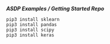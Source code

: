 ***ASDP Examples / Getting Started Repo***

```
pip3 install sklearn
pip3 install pandas
pip3 install scipy
pip3 install keras
```
